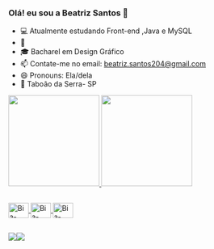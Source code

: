 ### Olá! eu sou a Beatriz Santos 👋

- 💻 Atualmente estudando Front-end ,Java e MySQL
- 🌱 
- 🎓 Bacharel em Design  Gráfico
- 📫 Contate-me no email: beatriz.santos204@gmail.com
- 😄 Pronouns: Ela/dela
- 📍 Taboão da Serra- SP


<div>
  <a href="https://github.com/BeatrizSanto">
  <img height="180em" src="https://github-readme-stats.vercel.app/api?username=BeatrizSanto&show_icons=true&theme=radical&include_all_commits=true&count_private=true"/>
  <img height="180em" src="https://github-readme-stats.vercel.app/api/top-langs/?username=BeatrizSanto&layout=compact&langs_count=7&theme=radical"/>
</div>
  
## 
  
<img align="center" alt="Bia-Java" height="30" width="40" src="https://cdn.jsdelivr.net/gh/devicons/devicon/icons/java/java-original-wordmark.svg">
<img align="center" alt="Bia-MySQL" height="30" width="40" src="https://cdn.jsdelivr.net/gh/devicons/devicon/icons/mysql/mysql-original-wordmark.svg">
<img align="center" alt="Bia-Spring" height="30" width="40" src="https://cdn.jsdelivr.net/gh/devicons/devicon/icons/spring/spring-original-wordmark.svg">
  
##
<div>
   <a href = "mailto:contatobeatriz.santos204@gmail.com"><img src=https://img.shields.io/badge/Gmail-D14836?style=for-the-badge&logo=gmail&logoColor=white
   <a href="https://www.linkedin.com/in/beatriz-santos-01372824/ "target="_blank"><img src=https://img.shields.io/badge/LinkedIn-0077B5?style=for-the-badge&logo=linkedin&logoColor=white                                                           
 
  </div>

  
  
  

